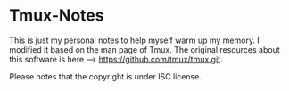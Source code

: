 # Tmux-Notes

This is just my personal notes to help myself warm up my memory. I modified it
based on the man page of Tmux. The original resources about this software is
here --> https://github.com/tmux/tmux.git.

Please notes that the copyright is under ISC license.


